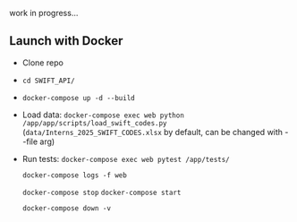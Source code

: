 work in progress...


## Launch with Docker

- Clone repo
- `cd SWIFT_API/`
- `docker-compose up -d --build`
- Load data: `docker-compose exec web python /app/app/scripts/load_swift_codes.py`
(`data/Interns_2025_SWIFT_CODES.xlsx` by default, can be changed with --file arg)
- Run tests: `docker-compose exec web pytest /app/tests/`
   
   `docker-compose logs -f web`

   `docker-compose stop`
   `docker-compose start`
   
   `docker-compose down -v`